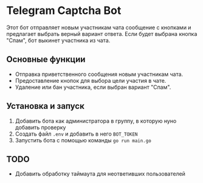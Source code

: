 # Telegram Captcha Bot
Этот бот отправляет новым участникам чата сообщение с кнопками и предлагает выбрать верный вариант ответа. 
Если будет выбрана кнопка "Спам", бот выкинет участника из чата.

## Основные функции
- Отправка приветственного сообщения новым участникам чата.
- Предоставление кнопок для выбора цели участия в чате.
- Удаление или бан участника, если выбран вариант "Спам".


## Установка и запуск
1. Добавить бота как администратора в группу, в которую нуно добавить проверку
2. Создать файл `.env` и добавить в него `BOT_TOKEN`
3. Запустить бота с помощью команды `go run main.go`

## TODO
- Добавить обработку таймаута для неответивших пользователей